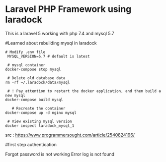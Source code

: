 # Laravel PHP Framework using laradock

This is a laravel 5 working with php 7.4 and mysql 5.7

#Learned about rebuilding mysql in laradock

    # Modify .env file
     MYSQL_VERSION=5.7 # default is latest
     
     # mysql container
    docker-compose stop mysql
     
     # Delete old database data
    rm -rf ~/.laradock/data/mysql
     
     # ! Pay attention to restart the docker application, and then build a new mysql
    docker-compose build mysql
     
       # Recreate the container
    docker-compose up -d nginx mysql
     
     # View existing mysql version
    docker inspect laradock_mysql_1


src : https://www.programmersought.com/article/2540824196/

#first step authentication

Forgot password is not working
Error log is not found
